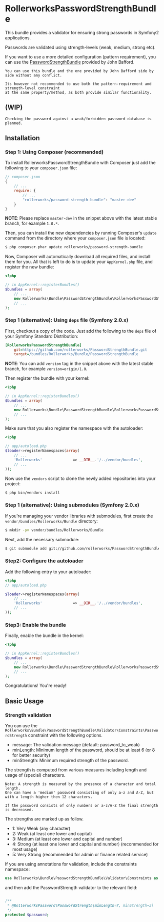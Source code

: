 RollerworksPasswordStrengthBundle
=================================

This bundle provides a validator for ensuring strong passwords in Symfony2 applications.

Passwords are validated using strength-levels (weak, medium, strong etc).

If you want to use a more detailed configuration (pattern requirement),
you can use the [PasswordStrengthBundle](https://github.com/jbafford/PasswordStrengthBundle) provided by John Bafford.

    You can use this bundle and the one provided by John Bafford side by side without any conflict.

    Its however not recommended to use both the pattern-requirement and strength-level constraint
    at the same property/method, as both provide similar functionality.

## (WIP)
    Checking the password against a weak/forbidden password database is planned.

## Installation

### Step 1: Using Composer (recommended)

To install RollerworksPasswordStrengthBundle with Composer just add the following to your
`composer.json` file:

```js
// composer.json
{
    // ...
    require: {
        // ...
        "rollerworks/password-strength-bundle": "master-dev"
    }
}
```

**NOTE**: Please replace `master-dev` in the snippet above with the latest stable
branch, for example ``1.0.*``.

Then, you can install the new dependencies by running Composer's ``update``
command from the directory where your ``composer.json`` file is located:

```bash
$ php composer.phar update rollerworks/password-strength-bundle
```

Now, Composer will automatically download all required files, and install them
for you. All that is left to do is to update your ``AppKernel.php`` file, and
register the new bundle:

```php
<?php

// in AppKernel::registerBundles()
$bundles = array(
    // ...
    new Rollerworks\Bundle\PasswordStrengthBundle\RollerworksPasswordStrengthBundle(),
    // ...
);
```

### Step 1 (alternative): Using ``deps`` file (Symfony 2.0.x)

First, checkout a copy of the code. Just add the following to the ``deps``
file of your Symfony Standard Distribution:

```ini
[RollerworksPasswordStrengthBundle]
    git=https://github.com/rollerworks/PasswordStrengthBundle.git
    target=/bundles/Rollerworks/Bundle/PasswordStrengthBundle
```

**NOTE**: You can add `version` tag in the snippet above with the latest stable
branch, for example ``version=origin/1.0``.

Then register the bundle with your kernel:

```php
<?php

// in AppKernel::registerBundles()
$bundles = array(
    // ...
    new Rollerworks\Bundle\PasswordStrengthBundle\RollerworksPasswordStrengthBundle(),
    // ...
);
```

Make sure that you also register the namespace with the autoloader:

```php
<?php

// app/autoload.php
$loader->registerNamespaces(array(
    // ...
    'Rollerworks'              => __DIR__.'/../vendor/bundles',
    // ...
));
```

Now use the ``vendors`` script to clone the newly added repositories
into your project:

```bash
$ php bin/vendors install
```

### Step 1 (alternative): Using submodules (Symfony 2.0.x)

If you're managing your vendor libraries with submodules, first create the
`vendor/bundles/Rollerworks/Bundle` directory:

``` bash
$ mkdir -pv vendor/bundles/Rollerworks/Bundle
```

Next, add the necessary submodule:

``` bash
$ git submodule add git://github.com/rollerworks/PasswordStrengthBundle.git vendor/bundles/Rollerworks/Bundle/PasswordStrengthBundle
```

### Step2: Configure the autoloader

Add the following entry to your autoloader:

``` php
<?php
// app/autoload.php

$loader->registerNamespaces(array(
    // ...
    'Rollerworks'              => __DIR__.'/../vendor/bundles',
    // ...
));
```

### Step3: Enable the bundle

Finally, enable the bundle in the kernel:

``` php
<?php

// in AppKernel::registerBundles()
$bundles = array(
    // ...
    new Rollerworks\Bundle\PasswordStrengthBundle\RollerworksPasswordStrengthBundle(),
    // ...
);
```

Congratulations! You're ready!

## Basic Usage

### Strength validation

You can use the ```Rollerworks\Bundle\PasswordStrengthBundle\Validator\Constraints\PasswordStrength```
constraint with the following options.

* message: The validation message (default: password_to_weak)
* minLength: Minimum length of the password, should be at least 6 (or 8 for better security)
* minStrength: Minimum required strength of the password.

The strength is computed from various measures including
length and usage of (special) characters.

    Note: A strength is measured by the presence of a character and total length.
    One can have a 'medium' password consisting of only a-z and A-Z, but with a length higher then 12 characters.

    If the password consists of only numbers or a-z/A-Z the final strength is decreased.

The strengths are marked up as follow.

*  1: Very Weak (any character)
*  2: Weak (at least one lower and capital)
*  3: Medium (at least one lower and capital and number)
*  4: Strong (at least one lower and capital and number) (recommended for most usage)
*  5: Very Strong (recommended for admin or finance related service)

If you are using annotations for validation, include the constraints namespace:

```php
use Rollerworks\Bundle\PasswordStrengthBundle\Validator\Constraints as RollerworksPassword;
```

and then add the PasswordStrength validator to the relevant field:

```php

/**
 * @RollerworksPassword\PasswordStrength(minLength=7, minStrength=3)
 */
protected $password;
```
